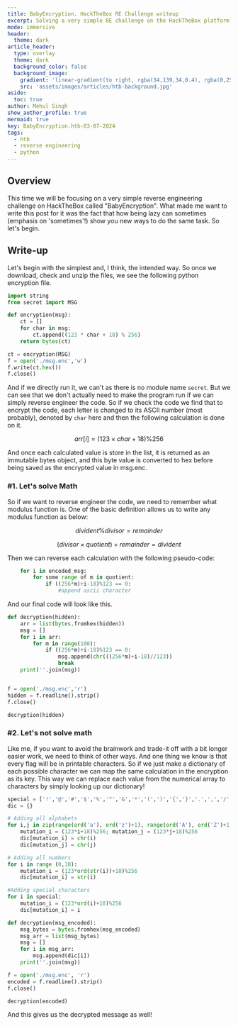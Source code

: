 ```yaml
---
title: BabyEncryption. HackTheBox RE Challenge writeup
excerpt: Solving a very simple RE challenge on the HackTheBox platform. Could we reverse engineer without actually reverse engineering a code?
mode: immersive
header:
  theme: dark
article_header:
  type: overlay
  theme: dark
  background_color: false
  background_image: 
    gradient: 'linear-gradient(to right, rgba(34,139,34,0.4), rgba(0,255,0,0.4))'
    src: 'assets/images/articles/htb-background.jpg'
aside:
  toc: true
author: Mehul Singh
show_author_profile: true
mermaid: true
key: BabyEncryption.htb-03-07-2024
tags: 
  - htb
  - reverse engineering
  - python
---
```


## Overview

This time we will be focusing on a very simple reverse engineering challenge on HackTheBox called "BabyEncryption". What made me want to write this post for it was the fact that how being lazy can sometimes (emphasis on 'sometimes'!) show you new ways to do the same task. So let's begin.

## Write-up

Let's begin with the simplest and, I think, the intended way. So once we download, check and unzip the files, we see the following python encryption file.
```python
import string
from secret import MSG

def encryption(msg):
    ct = []
    for char in msg:
        ct.append((123 * char + 18) % 256)
    return bytes(ct)

ct = encryption(MSG)
f = open('./msg.enc','w')
f.write(ct.hex())
f.close()
```
And if we directly run it, we can't as there is no module name `secret`. But we can see that we don't actually need to make the program run if we can simply reverse engineer the code. So if we check the code we find that to encrypt the code, each letter is changed to its ASCII number (most probably), denoted by `char` here  and then the following calculation is done on it.

$$arr[i]=(123 \times char+18) \% 256$$

And once each calculated value is store in the list, it is returned as an immutable bytes object, and this byte value is converted to hex before being saved as the encrypted value in msg.enc.

### #1. Let's solve Math

So if we want to reverse engineer the code, we need to remember what modulus function is. One of the basic definition allows us to write any modulus function as below:

$$divident \% divisor = remainder$$

$$(divisor \times quotient)+remainder=divident$$

Then we can reverse each calculation with the following pseudo-code:

```python
    for i in encoded_msg:
        for some range of m in quotient:
            if ((256*m)+i-18)%123 == 0:
                #append ascii character
```

And our final code will look like this.

```python
def decryption(hidden):
    arr = list(bytes.fromhex(hidden))
    msg = []
    for i in arr:
        for m in range(100):
            if ((256*m)+i-18)%123 == 0:
                msg.append(chr(((256*m)+i-18)//123))
                break
    print(''.join(msg))


f = open('./msg.enc','r')
hidden = f.readline().strip()
f.close()

decryption(hidden)
```

### #2. Let's not solve math 

Like me, if you want to avoid the brainwork and trade-it off with a bit longer easier work, we need to think of other ways. And one thing we know is that every flag will be in printable characters. So if we just make a dictionary of each possible character we can map the same calculation in the encryption as its key. This way we can replace each value from the numerical array to characters by simply looking up our dictionary!

```python
special = ['!','@','#','$','%','^','&','*','(',')','{','}','.',',','/','\\',' ','_','\n']
dic = {}

# Adding all alphabets
for i,j in zip(range(ord('a'), ord('z')+1), range(ord('A'), ord('Z')+1)):
    mutation_i = (123*i+18)%256; mutation_j = (123*j+18)%256
    dic[mutation_i] = chr(i)
    dic[mutation_j] = chr(j)

# Adding all numbers
for i in range (0,10):
    mutation_i = (123*ord(str(i))+18)%256
    dic[mutation_i] = str(i)

#Adding special characters
for i in special:
    mutation_i = (123*ord(i)+18)%256
    dic[mutation_i] = i

def decryption(msg_encoded):
    msg_bytes = bytes.fromhex(msg_encoded)
    msg_arr = list(msg_bytes)
    msg = []
    for i in msg_arr:
        msg.append(dic[i])
    print(''.join(msg))

f = open('./msg.enc', 'r')
encoded = f.readline().strip()
f.close()

decryption(encoded)
```

And this gives us the decrypted message as well!
